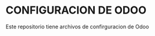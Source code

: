 CONFIGURACION DE ODOO
=====================

Este repositorio tiene archivos de confirguracion de Odoo
